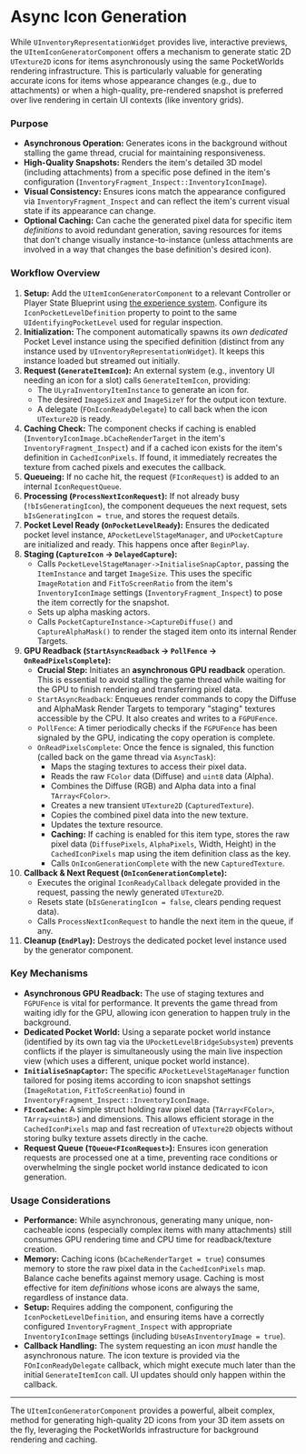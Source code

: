 # Async Icon Generation

While `UInventoryRepresentationWidget` provides live, interactive previews, the `UItemIconGeneratorComponent` offers a mechanism to generate static 2D `UTexture2D` icons for items asynchronously using the same PocketWorlds rendering infrastructure. This is particularly valuable for generating accurate icons for items whose appearance changes (e.g., due to attachments) or when a high-quality, pre-rendered snapshot is preferred over live rendering in certain UI contexts (like inventory grids).

### Purpose

* **Asynchronous Operation:** Generates icons in the background without stalling the game thread, crucial for maintaining responsiveness.
* **High-Quality Snapshots:** Renders the item's detailed 3D model (including attachments) from a specific pose defined in the item's configuration (`InventoryFragment_Inspect::InventoryIconImage`).
* **Visual Consistency:** Ensures icons match the appearance configured via `InventoryFragment_Inspect` and can reflect the item's current visual state if its appearance can change.
* **Optional Caching:** Can cache the generated pixel data for specific item _definitions_ to avoid redundant generation, saving resources for items that don't change visually instance-to-instance (unless attachments are involved in a way that changes the base definition's desired icon).

### Workflow Overview

1. **Setup:** Add the `UItemIconGeneratorComponent` to a relevant Controller or Player State Blueprint using [the experience system](../../../base-lyra-modified/gameframework-and-experience/game-features/game-feature-actions/add-components.md). Configure its `IconPocketLevelDefinition` property to point to the same `UIdentifyingPocketLevel` used for regular inspection.
2. **Initialization:** The component automatically spawns its _own dedicated_ Pocket Level instance using the specified definition (distinct from any instance used by `UInventoryRepresentationWidget`). It keeps this instance loaded but streamed out initially.
3. **Request (`GenerateItemIcon`):** An external system (e.g., inventory UI needing an icon for a slot) calls `GenerateItemIcon`, providing:
   * The `ULyraInventoryItemInstance` to generate an icon for.
   * The desired `ImageSizeX` and `ImageSizeY` for the output icon texture.
   * A delegate (`FOnIconReadyDelegate`) to call back when the icon `UTexture2D` is ready.
4. **Caching Check:** The component checks if caching is enabled (`InventoryIconImage.bCacheRenderTarget` in the item's `InventoryFragment_Inspect`) and if a cached icon exists for the item's definition in `CachedIconPixels`. If found, it immediately recreates the texture from cached pixels and executes the callback.
5. **Queueing:** If no cache hit, the request (`FIconRequest`) is added to an internal `IconRequestQueue`.
6. **Processing (`ProcessNextIconRequest`):** If not already busy (`!bIsGeneratingIcon`), the component dequeues the next request, sets `bIsGeneratingIcon = true`, and stores the request details.
7. **Pocket Level Ready (`OnPocketLevelReady`):** Ensures the dedicated pocket level instance, `APocketLevelStageManager`, and `UPocketCapture` are initialized and ready. This happens once after `BeginPlay`.
8. **Staging (`CaptureIcon` -> `DelayedCapture`):**
   * Calls `PocketLevelStageManager->InitialiseSnapCaptor`, passing the `ItemInstance` and target `ImageSize`. This uses the specific `ImageRotation` and `FitToScreenRatio` from the item's `InventoryIconImage` settings (`InventoryFragment_Inspect`) to pose the item correctly for the snapshot.
   * Sets up alpha masking actors.
   * Calls `PocketCaptureInstance->CaptureDiffuse()` and `CaptureAlphaMask()` to render the staged item onto its internal Render Targets.
9. **GPU Readback (`StartAsyncReadback` -> `PollFence` -> `OnReadPixelsComplete`):**
   * **Crucial Step:** Initiates an **asynchronous GPU readback** operation. This is essential to avoid stalling the game thread while waiting for the GPU to finish rendering and transferring pixel data.
   * `StartAsyncReadback`: Enqueues render commands to copy the Diffuse and AlphaMask Render Targets to temporary "staging" textures accessible by the CPU. It also creates and writes to a `FGPUFence`.
   * `PollFence`: A timer periodically checks if the `FGPUFence` has been signaled by the GPU, indicating the copy operation is complete.
   * `OnReadPixelsComplete`: Once the fence is signaled, this function (called back on the game thread via `AsyncTask`):
     * Maps the staging textures to access their pixel data.
     * Reads the raw `FColor` data (Diffuse) and `uint8` data (Alpha).
     * Combines the Diffuse (RGB) and Alpha data into a final `TArray<FColor>`.
     * Creates a new transient `UTexture2D` (`CapturedTexture`).
     * Copies the combined pixel data into the new texture.
     * Updates the texture resource.
     * **Caching:** If caching is enabled for this item type, stores the raw pixel data (`DiffusePixels`, `AlphaPixels`, Width, Height) in the `CachedIconPixels` map using the item definition class as the key.
     * Calls `OnIconGenerationComplete` with the new `CapturedTexture`.
10. **Callback & Next Request (`OnIconGenerationComplete`):**
    * Executes the original `IconReadyCallback` delegate provided in the request, passing the newly generated `UTexture2D`.
    * Resets state (`bIsGeneratingIcon = false`, clears pending request data).
    * Calls `ProcessNextIconRequest` to handle the next item in the queue, if any.
11. **Cleanup (`EndPlay`):** Destroys the dedicated pocket level instance used by the generator component.

### Key Mechanisms

* **Asynchronous GPU Readback:** The use of staging textures and `FGPUFence` is vital for performance. It prevents the game thread from waiting idly for the GPU, allowing icon generation to happen truly in the background.
* **Dedicated Pocket World:** Using a separate pocket world instance (identified by its own tag via the `UPocketLevelBridgeSubsystem`) prevents conflicts if the player is simultaneously using the main live inspection view (which uses a different, unique pocket world instance).
* **`InitialiseSnapCaptor`:** The specific `APocketLevelStageManager` function tailored for posing items according to icon snapshot settings (`ImageRotation`, `FitToScreenRatio`) found in `InventoryFragment_Inspect::InventoryIconImage`.
* **`FIconCache`:** A simple struct holding raw pixel data (`TArray<FColor>`, `TArray<uint8>`) and dimensions. This allows efficient storage in the `CachedIconPixels` map and fast recreation of `UTexture2D` objects without storing bulky texture assets directly in the cache.
* **Request Queue (`TQueue<FIconRequest>`):** Ensures icon generation requests are processed one at a time, preventing race conditions or overwhelming the single pocket world instance dedicated to icon generation.

### Usage Considerations

* **Performance:** While asynchronous, generating many unique, non-cacheable icons (especially complex items with many attachments) still consumes GPU rendering time and CPU time for readback/texture creation.
* **Memory:** Caching icons (`bCacheRenderTarget = true`) consumes memory to store the raw pixel data in the `CachedIconPixels` map. Balance cache benefits against memory usage. Caching is most effective for item _definitions_ whose icons are always the same, regardless of instance data.
* **Setup:** Requires adding the component, configuring the `IconPocketLevelDefinition`, and ensuring items have a correctly configured `InventoryFragment_Inspect` with appropriate `InventoryIconImage` settings (including `bUseAsInventoryImage = true`).
* **Callback Handling:** The system requesting an icon _must_ handle the asynchronous nature. The icon texture is provided via the `FOnIconReadyDelegate` callback, which might execute much later than the initial `GenerateItemIcon` call. UI updates should only happen within the callback.

***

The `UItemIconGeneratorComponent` provides a powerful, albeit complex, method for generating high-quality 2D icons from your 3D item assets on the fly, leveraging the PocketWorlds infrastructure for background rendering and caching.
